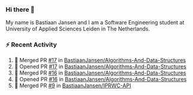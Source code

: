 ### Hi there 👋

My name is Bastiaan Jansen and I am a Software Engineering student at University of Applied Sciences Leiden in The Netherlands. 

### ⚡ Recent Activity
<!--START_SECTION:activity-->
1. 🎉 Merged PR [#17](https://github.com/BastiaanJansen/Algorithms-And-Data-Structures/pull/17) in [BastiaanJansen/Algorithms-And-Data-Structures](https://github.com/BastiaanJansen/Algorithms-And-Data-Structures)
2. 💪 Opened PR [#17](https://github.com/BastiaanJansen/Algorithms-And-Data-Structures/pull/17) in [BastiaanJansen/Algorithms-And-Data-Structures](https://github.com/BastiaanJansen/Algorithms-And-Data-Structures)
3. 🎉 Merged PR [#16](https://github.com/BastiaanJansen/Algorithms-And-Data-Structures/pull/16) in [BastiaanJansen/Algorithms-And-Data-Structures](https://github.com/BastiaanJansen/Algorithms-And-Data-Structures)
4. 💪 Opened PR [#16](https://github.com/BastiaanJansen/Algorithms-And-Data-Structures/pull/16) in [BastiaanJansen/Algorithms-And-Data-Structures](https://github.com/BastiaanJansen/Algorithms-And-Data-Structures)
5. 🎉 Merged PR [#9](https://github.com/BastiaanJansen/IPRWC-API/pull/9) in [BastiaanJansen/IPRWC-API](https://github.com/BastiaanJansen/IPRWC-API)
<!--END_SECTION:activity-->

<!--
**BastiaanJansen/BastiaanJansen** is a ✨ _special_ ✨ repository because its `README.md` (this file) appears on your GitHub profile.

Here are some ideas to get you started:

- 🔭 I’m currently working on ...
- 🌱 I’m currently learning ...
- 👯 I’m looking to collaborate on ...
- 🤔 I’m looking for help with ...
- 💬 Ask me about ...
- 📫 How to reach me: ...
- 😄 Pronouns: ...
- ⚡ Fun fact: ...
-->
